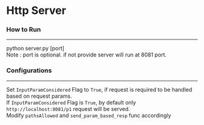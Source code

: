 # Http Server

### How to Run
---------

python server.py [port] <br />
Note : port is optional. if not provide server will run at 8081 port.

### Configurations
---------

Set `InputParamConsidered` Flag to `True`, if request is required to be handled based on request params. <br />
If `InputParamConsidered` Flag is `True`, by default only `http://localhost:8081/p1` request will be served.<br />
Modify `pathsAllowed` and `send_param_based_resp` func accordingly